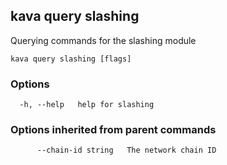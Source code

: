 <!--
title: slashing
order: 0
-->
## kava query slashing

Querying commands for the slashing module

```
kava query slashing [flags]
```

### Options

```
  -h, --help   help for slashing
```

### Options inherited from parent commands

```
      --chain-id string   The network chain ID
```

